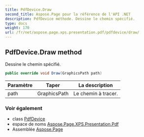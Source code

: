```yaml
---
title: PdfDevice.Draw
second_title: Aspose.Page pour la référence de l'API .NET
description: PdfDevice méthode. Dessine le chemin spécifié.
type: docs
weight: 170
url: /fr/net/aspose.page.xps.presentation.pdf/pdfdevice/draw/
---
```

## PdfDevice.Draw method

Dessine le chemin spécifié.

```csharp
public override void Draw(GraphicsPath path)
```

| Paramètre | Taper | La description |
| --- | --- | --- |
| path | GraphicsPath | Le chemin à tracer. |

### Voir également

* class [PdfDevice](../)
* espace de noms [Aspose.Page.XPS.Presentation.Pdf](../../pdfdevice/)
* Assemblée [Aspose.Page](../../../)


